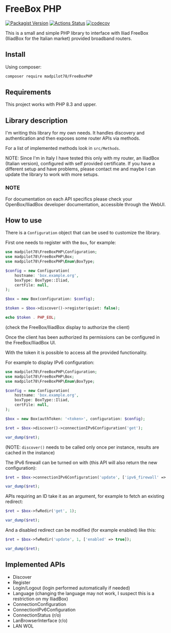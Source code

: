 # FreeBox PHP

[![Packagist Version](https://img.shields.io/packagist/v/madpilot78/freebox-php)](https://packagist.org/packages/madpilot78/freebox-php)
[![Actions Status](https://img.shields.io/github/actions/workflow/status/madpilot78/FreeBoxPHP/tests.yml)](https://github.com/madpilot78/FreeBoxPHP/actions/workflows/tests.yml)
[![codecov](https://codecov.io/github/madpilot78/FreeBoxPHP/graph/badge.svg?token=PAAARJT32F)](https://codecov.io/github/madpilot78/FreeBoxPHP)

This is a small and simple PHP library to interface with Iliad FreeBox
(IliadBox for the Italian market) provided broadband routers.

## Install

Using composer:

```sh
composer require madpilot78/FreeBoxPHP
```

## Requirements

This project works with PHP 8.3 and upper.

## Library description

I'm writing this library for my own needs. It handles discovery and
authentication and then exposes some router APIs via methods.

For a list of implemented methods look in `src/Methods`.

NOTE: Since I'm in Italy I have tested this only with my router, an
IliadBox (Italian version), configured with self provided certificate.
If you have a different setup and have problems, please contact me
and maybe I can update the library to work with more setups.

### NOTE

For documentation on each API specifics please check your OpenBox/IliadBox
developer documentation, accessible through the WebUI.

## How to use

There is a `Configuration` object that can be used to customize the library.

First one needs to register with the `Box`, for example:

```php
use madpilot78\FreeBoxPHP\Configuration;
use madpilot78\FreeBoxPHP\Box;
use madpilot78\FreeBoxPHP\Enum\BoxType;

$config = new Configuration(
    hostname: 'box.example.org',
    boxType: BoxType::Iliad,
    certFile: null,
);

$box = new Box(configuration: $config);

$token = $box->discover()->register(quiet: false);

echo $token . PHP_EOL;
```

(check the FreeBox/IliadBox display to authorize the client)

Once the client has been authorized its permissions can be configured in
the FreeBox/IliadBox UI.

With the token it is possible to access all the provided functionality.

For example to display IPv6 configuration:

```php
use madpilot78\FreeBoxPHP\Configuration;
use madpilot78\FreeBoxPHP\Box;
use madpilot78\FreeBoxPHP\Enum\BoxType;

$config = new Configuration(
    hostname: 'box.example.org',
    boxType: BoxType::Iliad,
    certFile: null,
);

$box = new Box(authToken: '<token>', configuration: $config);

$ret = $box->discover()->connectionIPv6Configuration('get');

var_dump($ret);
```

(NOTE: `discover()` needs to be called only once per instance, results are cached
in the instance)

The IPv6 firewall can be turned on with (this API will also return the new configuration):

```php
$ret = $box->connectionIPv6Configuration('update', ['ipv6_firewall' => true]);

var_dump($ret);
```

APIs requiring an ID take it as an argument, for example to fetch an existing redirect:

```php
$ret = $box->fwRedir('get', 1);

var_dump($ret);
```

And a disabled redirect can be modified (for example enabled) like this:

```php
$ret = $box->fwRedir('update', 1, ['enabled' => true]);

var_dump($ret);
```

## Implemented APIs

- Discover
- Register
- Login/Logout (login performed automatically if needed)
- Language (changing the language may not work, I suspect this is a
  restriction on my IliadBox)
- ConnectionConfiguration
- ConnectionIPv6Configuration
- ConnectionStatus (r/o)
- LanBrowserInterface (r/o)
- LAN WOL
